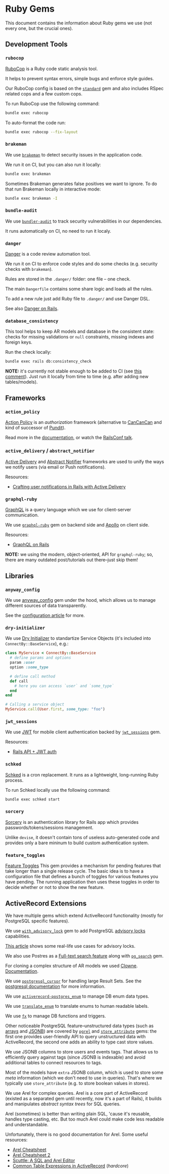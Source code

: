 # Ruby Gems

This document contains the information about Ruby gems we use (not every one, but the crucial ones).

## Development Tools

### `rubocop`

[RuboCop](http://www.rubocop.org) is a Ruby code static analysis tool.

It helps to prevent syntax errors, simple bugs and enforce style guides.

Our RuboCop config is based on the [`standard`](https://github.com/testdouble/standard) gem and
also includes RSpec related cops and a few custom cops.

To run RuboCop use the following command:

```sh
bundle exec rubocop
```

To auto-format the code run:

```sh
bundle exec rubocop --fix-layout
```

### `brakeman`

We use [`brakeman`](https://brakemanscanner.org/) to detect security issues in the application code.

We run it on CI, but you can also run it locally:

```sh
bundle exec brakeman
```

Sometimes Brakeman generates false positives we want to ignore.
To do that run Brakeman locally in interactive mode:

```sh
bundle exec brakeman -I
```

### `bundle-audit`

We use [`bundler-audit`](https://github.com/rubysec/bundler-audit) to track security vulnerabilities in our dependencies.

It runs automatically on CI, no need to run it localy.

### `danger`

[Danger](https://danger.systems/ruby/) is a code review automation tool.

We run it on CI to enforce code styles and do some checks (e.g. security checks with `brakeman`).

Rules are stored in the `.danger/` folder: one file – one check.

The main `Dangerfile` contains some share logic and loads all the rules.

To add a new rule just add Ruby file to `.danger/` and use Danger DSL.

See also [Danger on Rails](https://evilmartians.com/chronicles/danger-on-rails-make-robots-do-some-code-review-for-you).

### `database_consistency`

This tool helps to keep AR models and database in the consistent state: checks for missing validations
or `null` constraints, missing indexes and foreign keys.

Run the check locally:

```sh
bundle exec rails db:consistency_check
```

**NOTE:** it's currently not stable enough to be added to CI (see [this comment](https://github.com/djezzzl/database_consistency/issues/7#issuecomment-483826193)). Just run it locally from time to time (e.g. after adding new tables/models).

## Frameworks

### `action_policy`

[Action Policy](https://actionpolicy.evilmartians.io/) is an _authorization_ framework (alternative to [CanCanCan](https://github.com/CanCanCommunity/cancancan) and kind of successor of [Pundit](https://github.com/varvet/pundit)).

Read more in the [documentation](https://actionpolicy.evilmartians.io/), or watch the [RailsConf talk](https://www.youtube.com/watch?v=NVwx0DARDis).

### `active_delivery` / `abstract_notifier`

[Active Delivery](https://github.com/palkan/active_delivery) and [Abstract Notifier](https://github.com/palkan/abstract_notifier) frameworks are used to unify the ways we notify users (via email or Push notifications).

Resources:

- [Crafting user notifications in Rails with Active Delivery](https://dev.to/evilmartians/crafting-user-notifications-in-rails-with-active-delivery-5cn6)

### `graphql-ruby`

[GraphQL](https://graphql.org) is a query language which we use for client-server communication.

We use [`graphql-ruby`](http://graphql-ruby.org) gem on backend side and [Apollo](https://www.apollographql.com) on client side.

Resources:

- [GraphQL on Rails](https://evilmartians.com/chronicles/graphql-on-rails-1-from-zero-to-the-first-query)

**NOTE:** we using the modern, object-oriented, API for `graphql-ruby`; so, there are many outdated post/tutorials out there–just skip them!

## Libraries

### `anyway_config`

We use [anyway_config](https://github.com/palkan/anyway_config) gem under the hood, which allows us to manage different sources of data transparently.

See the [configuration article](../ruby/configs.md) for more.

### `dry-initializer`

We use [Dry Initializer](https://github.com/dry-rb/dry-initializer) to standartize Service Objects (it's included into `ConnectBy::BaseService`), e.g.:

```ruby
class MyService < ConnectBy::BaseService
  # define params and options
  param :user
  option :some_type

  # define call method
  def call
    # here you can access `user` and `some_type`
  end
end

# Calling a service object
MyService.call(User.first, some_type: "foo")
```

### `jwt_sessions`

We use [JWT](https://jwt.io) for mobile client authentication backed by [`jwt_sessions`](https://github.com/tuwukee/jwt_sessions) gem.

Resources:

- [Rails API + JWT auth](https://blog.usejournal.com/rails-api-jwt-auth-vuejs-spa-eb4cf740a3ae)

### `schked`

[Schked](https://github.com/bibendi/schked) is a cron replacement. It runs as a lightweight, long-running Ruby process.

To run Schked locally use the following command:

```sh
bundle exec schked start
```

### `sorcery`

[Sorcery](https://github.com/sorcery/sorcery) is an authentication library for Rails app which provides passwords/tokens/sessions management.

Unlike `devise`, it doesn't contain tons of useless auto-generated code and provides only a bare mininum to build custom authentication system.

### `feature_toggles`

[Feature Toggles](https://github.com/bibendi/feature_toggles) This gem provides a mechanism for pending features that take longer than a single release cycle. The basic idea is to have a configuration file that defines a bunch of toggles for various features you have pending. The running application then uses these toggles in order to decide whether or not to show the new feature.

## ActiveRecord Extensions

We have multiple gems which extend ActiveRecord functionality (mostly for PostgreSQL specific features).

We use [`with_advisory_lock`](https://github.com/ClosureTree/with_advisory_lock) gem to add PostgreSQL [advisory locks](https://www.postgresql.org/docs/current/static/explicit-locking.html#ADVISORY-LOCKS) capabilities.

[This article](https://dev.to/evilmartians/the-silence-of-the-ruby-exceptions-a-railspostgresql-database-transaction-thriller-5e30) shows some real-life use cases for advisory locks.

We also use Postres as a [Full-text search feature](https://www.postgresql.org/docs/current/static/textsearch.html) along with [`pg_search`](https://github.com/Casecommons/pg_search) gem.

For cloning a complex structure of AR models we used [Clowne](https://github.com/palkan/clowne). [Documentation](https://evilmartians.com/chronicles/clowne-clone-ruby-models-with-a-smile).

We use [`postgresql_cursor`](https://github.com/afair/postgresql_cursor) for handling large Result Sets. See the [postgresql documentation](https://www.postgresql.org/docs/current/static/plpgsql-cursors.html) for more information.

We use [`activerecord-postgres_enum`](https://github.com/bibendi/activerecord-postgres_enum) to manage DB enum data types.

We use [`translate_enum`](https://github.com/shlima/translate_enum) to translate enums to human readable labels.

We use [`fx`](https://github.com/teoljungberg/fx) to manage DB functions and triggers.

Other noticeable PostgreSQL feature–unstructured data types (such as [arrays](https://www.postgresql.org/docs/current/static/arrays.html) and [JSONB](https://www.postgresql.org/docs/current/static/datatype-json.html)) are covered by [`pgrel`](https://github.com/palkan/pgrel) and [`store_attribute`](https://github.com/palkan/store_attribute/tree/master/lib) gems: the first one provides user-friendly API to query unstructured data with ActiveRecord, the second one adds an ability to type cast store values.

We use JSONB columns to store users and events tags. That allows us to efficiently query against tags (since JSONB is indexable) and avoid additional tables to connect resources to tags.

Most of the models have `extra` JSONB column, which is used to store some _meta_ information (which we don't need to use in queries). That's where we typically use `store_attribute` (e.g. to store boolean values in stores).

We use Arel for complex queries. Arel is a core part of ActiveRecord (existed as a separated gem until recently, now it's a part of Rails), it builds and manipulates _abstract syntax trees_ for SQL queries.

Arel (sometimes) is better than writing plain SQL, 'cause it's reusable, handles type casting, etc. But too much Arel could make code less readable and understandable.

Unfortunately, there is no good documentation for Arel. Some useful resources:

- [Arel Cheatsheet](https://devhints.io/arel)
- [Arel Cheatsheet 2](https://www.calebwoods.com/2015/08/11/advanced-arel-cheat-sheet/)
- [Scuttle: A SQL and Arel Editor](http://www.scuttle.io)
- [Common Table Expressions in ActiveRecord](https://sonnym.github.io/2017/06/05/common-table-expressions-in-activerecord-a-case-study-of-quantiles/) (_hardcore_)
